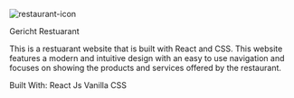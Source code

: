 
![restaurant-icon](https://github.com/DDhoye/Gericht-Restaurant/assets/105569187/ed68ca1a-f1d2-490d-b192-9bb47f402559)

Gericht Restuarant

This is a restuarant website that is built with React and CSS.
This website features a modern and intuitive design with an easy to
use navigation and focuses on showing the products and services offered
by the restaurant.

Built With:
React Js
Vanilla CSS




